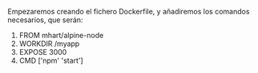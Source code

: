 Empezaremos creando el fichero Dockerfile, y añadiremos los comandos necesarios, que serán:

1. FROM mhart/alpine-node
2. WORKDIR /myapp
3. EXPOSE 3000
4. CMD ['npm' 'start']
